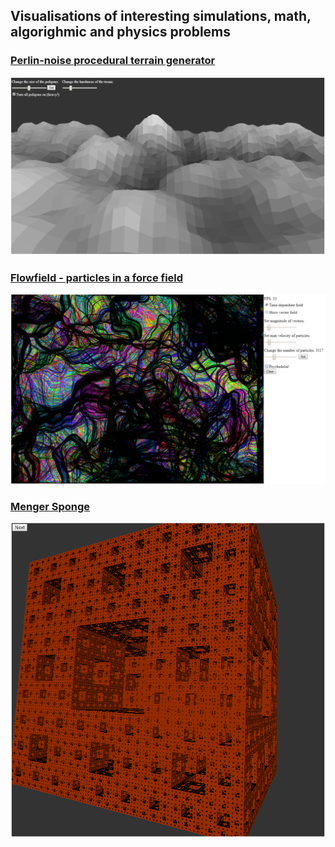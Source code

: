 ## Visualisations of interesting simulations, math, algorighmic and physics problems

### [Perlin-noise procedural terrain generator](https://codepen.io/tihawk/full/jaopEQ/)

![Terrain Generator Screenshot][screenshot_terrain]

[screenshot_terrain]: https://raw.githubusercontent.com/tihawk/browser-visualisations/master/public/terrain-perlin/screenshot.png "Terrain Generator Screenshot"

### [Flowfield - particles in a force field](https://codepen.io/tihawk/full/aVrXXo/)

![Flowfield Screenshot][screenshot_flowfield]

[screenshot_flowfield]: https://raw.githubusercontent.com/tihawk/browser-visualisations/master/public/flowfield/screenshot.png "Flowfield Screenshot"

### [Menger Sponge](https://codepen.io/tihawk/full/bYyQBx/)

![Menger Sponge Screenshot][screenshot_menger]

[screenshot_menger]: https://raw.githubusercontent.com/tihawk/browser-visualisations/master/public/menger-sponge/screenshot.png "Menger Sponge Screenshot"